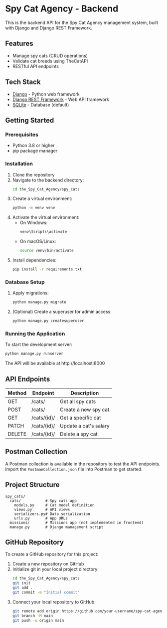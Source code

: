 # Spy Cat Agency - Backend

This is the backend API for the Spy Cat Agency management system, built with Django and Django REST Framework.

## Features

- Manage spy cats (CRUD operations)
- Validate cat breeds using TheCatAPI
- RESTful API endpoints

## Tech Stack

- [Django](https://www.djangoproject.com/) - Python web framework
- [Django REST Framework](https://www.django-rest-framework.org/) - Web API framework
- [SQLite](https://www.sqlite.org/) - Database (default)

## Getting Started

### Prerequisites

- Python 3.8 or higher
- pip package manager

### Installation

1. Clone the repository
2. Navigate to the backend directory:
   ```bash
   cd the_Spy_Cat_Agency/spy_cats
   ```
3. Create a virtual environment:
   ```bash
   python -m venv venv
   ```
4. Activate the virtual environment:
   - On Windows:
     ```bash
     venv\Scripts\activate
     ```
   - On macOS/Linux:
     ```bash
     source venv/bin/activate
     ```
5. Install dependencies:
   ```bash
   pip install -r requirements.txt
   ```

### Database Setup

1. Apply migrations:
   ```bash
   python manage.py migrate
   ```

2. (Optional) Create a superuser for admin access:
   ```bash
   python manage.py createsuperuser
   ```

### Running the Application

To start the development server:

```bash
python manage.py runserver
```

The API will be available at http://localhost:8000

## API Endpoints

| Method | Endpoint        | Description           |
|--------|-----------------|-----------------------|
| GET    | /cats/          | Get all spy cats      |
| POST   | /cats/          | Create a new spy cat  |
| GET    | /cats/{id}/     | Get a specific cat    |
| PATCH  | /cats/{id}/     | Update a cat's salary |
| DELETE | /cats/{id}/     | Delete a spy cat      |

## Postman Collection

A Postman collection is available in the repository to test the API endpoints. Import the `PostmanCollection.json` file into Postman to get started.

## Project Structure

```
spy_cats/
  cats/           # Spy cats app
    models.py     # Cat model definition
    views.py      # API views
    serializers.py# Data serialization
    urls.py       # App URLs
  missions/       # Missions app (not implemented in frontend)
  manage.py       # Django management script
```

## GitHub Repository

To create a GitHub repository for this project:

1. Create a new repository on GitHub
2. Initialize git in your local project directory:
   ```bash
   cd the_Spy_Cat_Agency/spy_cats
   git init
   git add .
   git commit -m "Initial commit"
   ```
3. Connect your local repository to GitHub:
   ```bash
   git remote add origin https://github.com/your-username/spy-cat-agency-backend.git
   git branch -M main
   git push -u origin main
   ```